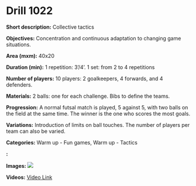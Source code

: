 # Drill 1022

**Short description:**
Collective tactics

**Objectives:**
Concentration and continuous adaptation to changing game situations.

**Area (mxm):**
40x20

**Duration (min):**
1 repetition: 3’/4’. 1 set: from 2 to 4 repetitions

**Number of players:**
10 players: 2 goalkeepers, 4 forwards, and 4 defenders.

**Materials:**
2 balls: one for each challenge. Bibs to define the teams.

**Progression:**
A normal futsal match is played, 5 against 5, with two balls on the field at the same time. The winner is the one who scores the most goals.

**Variations:**
Introduction of limits on ball touches. The number of players per team can also be varied.

**Categories:**
Warm up - Fun games, Warm up - Tactics

**:**


**Images:**
![](https://www.coachingfutsal.com/\images\60a4ab2e43e7b0dadf8eb6f251b1e047cbdaf7d4269d3c9a65fd21770f29ff9abb0504d7987a9ad18e75c6d6a14503c669e7390dffa32b48b92a84515dcf82775163cbcade67e.jpg)

**Videos:**
[Video Link](https://www.youtube.com/embed/IlXzH3NMacY)

